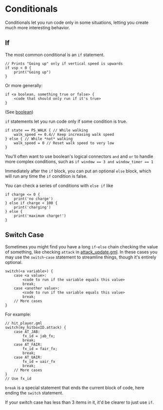# Conditionals

Conditionals let you run code only in some situations, letting you create much more interesting behavior.

## If

The most common conditional is an `if` statement.

```gml
// Prints "Going up" only if vertical speed is upwards
if vsp < 0 {
    print("Going up")
}
```

Or more generally:

```gml
if <a boolean, something true or false> {
    <code that should only run if it's true>
}
```

(See [boolean](data_types.md#booleans-true-or-false-values))

`if` statements let you run code only if some condition is true.

```gml
if state == PS_WALK { // While walking
    walk_speed += 0.4// Keep increasing walk speed
} else { // While *not* walking
    walk_speed = 0 // Reset walk speed to very low
}
```

You'll often want to use boolean's logical connectors `and` and `or` to handle more complex conditions, such
as `if window == 3 and window_timer == 1`

Immediately after the `if` block, you can put an optional `else` block, which will run any time the `if` condition is
false.

You can check a series of conditions with `else if` like

```gml
if charge <= 0 {
    print('no charge')
} else if charge < 100 {
    print('charging')
} else {
    print('maximum charge!')
}
```

## Switch Case

Sometimes you might find you have a long `if`-`else` chain checking the value of something, like checking `attack`
in [attack_update.gml](../reference/scripts/event_scripts.md#attack-update-gml). In these
cases you may use the `switch`-`case` statement to streamline things, though it's entirely optional.

```gml
switch(<a variable>) {
	case <a value>:
        <code to run if the variable equals this value>
        break;
    case <another value>:
        <code to run if the variable equals this value>
        break;
    // More cases
}
```

For example:

```gml
// hit_player.gml
switch(my_hitboxID.attack) {
	case AT_JAB:
        fx_id = jab_fx;
        break;
    case AT_FAIR:
        fx_id = fair_fx;
        break;
    case AT_UAIR:
        fx_id = uair_fx
        break;
    // More cases
}
// Use fx_id
```

`break` is a special statement that ends the current block of code, here ending the `switch` statement.

If your switch case has less than 3 items in it, it'd be clearer to just use `if`.